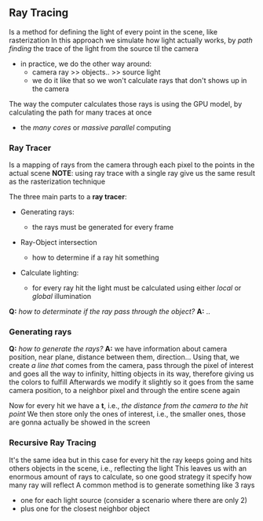 ## Ray Tracing

Is a method for defining the light of every point in the scene, like rasterization
In this approach we simulate how light actually works, by _path finding_ the trace of the light from the source til the camera
- in practice, we do the other way around:
  * camera ray >> objects.. >> source light
  * we do it like that so we won't calculate rays that don't shows up in the camera
	
The way the computer calculates those rays is using the GPU model, by calculating the path for many traces at once
- the _many cores_ or _massive parallel_ computing

### Ray Tracer

Is a mapping of rays from the camera through each pixel to the points in the actual scene 
**NOTE**: using ray trace with a single ray give us the same result as the rasterization technique

The three main parts to a **ray tracer**:
- Generating rays:
  * the rays must be generated for every frame

- Ray-Object intersection
  * how to determine if a ray hit something

- Calculate lighting:
  * for every ray hit the light must be calculated using either _local_ or _global_ illumination

**Q:** _how to determinate if the ray pass through the object?_
**A:** ..

### Generating rays

**Q:** _how to generate the rays?_
**A:** we have information about camera position, near plane, distance between them, direction...
Using that, we create _a line that_ comes from the camera, pass through the pixel of interest and goes all the way to infinity, hitting objects in its way, therefore giving us the colors to fulfill
Afterwards we modify it slightly so it goes from the same camera position, to a neighbor pixel and through the entire scene again

Now for every hit we have a **t**, i.e., _the distance from the camera to the hit point_
We then store only the ones of interest, i.e., the smaller ones, those are gonna actually be showed in the screen

### Recursive Ray Tracing

It's the same idea but in this case for every hit the ray keeps going and hits others objects in the scene, i.e., reflecting the light
This leaves us with an enormous amount of rays to calculate, so one good strategy it specify how many ray will reflect
A common method is to generate something like 3 rays
- one for each light source (consider a scenario where there are only 2)
- plus one for the closest neighbor object
